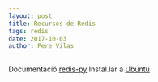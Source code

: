 ```yaml
---           
layout: post
title: Recursos de Redis
tags: redis
date: 2017-10-03
author: Pere Vilas
---
```


Documentació [redis-py](https://redis-py.readthedocs.io/en/latest/)
Instal.lar a [Ubuntu](https://www.fullstackpython.com/blog/install-redis-use-python-3-ubuntu-1604.html)
